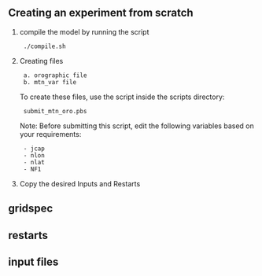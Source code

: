 ## Creating an experiment from scratch

1. compile the model by running the script

        ./compile.sh
    
2. Creating files 

        a. orographic file
        b. mtn_var file

     To create these files, use the script inside the scripts directory:

        submit_mtn_oro.pbs

     Note: Before submitting this script, edit the following variables based on your requirements:

        - jcap
        - nlon
        - nlat
        - NF1

3. Copy the desired Inputs and Restarts 

## gridspec
## restarts
## input files






